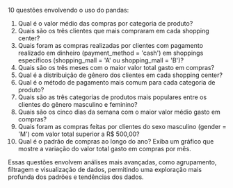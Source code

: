 10 questões envolvendo o uso do pandas:

1. Qual é o valor médio das compras por categoria de produto?
2. Quais são os três clientes que mais compraram em cada shopping center?
3. Quais foram as compras realizadas por clientes com pagamento realizado em dinheiro (payment_method = 'cash') em shoppings específicos (shopping_mall = 'A' ou shopping_mall = 'B')?
4. Quais são os três meses com o maior valor total gasto em compras?
5. Qual é a distribuição de gênero dos clientes em cada shopping center?
6. Qual é o método de pagamento mais comum para cada categoria de produto?
7. Quais são as três categorias de produtos mais populares entre os clientes do gênero masculino e feminino?
8. Quais são os cinco dias da semana com o maior valor médio gasto em compras?
9. Quais foram as compras feitas por clientes do sexo masculino (gender = 'M') com valor total superior a R$ 500,00?
10. Qual é o padrão de compras ao longo do ano? Exiba um gráfico que mostre a variação do valor total gasto em compras por mês.

Essas questões envolvem análises mais avançadas, como agrupamento, filtragem e visualização de dados, permitindo uma exploração mais profunda dos padrões e tendências dos dados. 